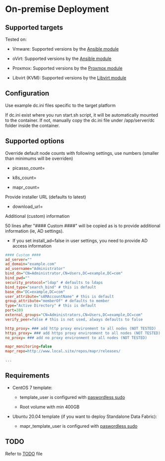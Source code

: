 # On-premise Deployment

## Supported targets

Tested on:

- Vmware: Supported versions by the [Ansible module](https://galaxy.ansible.com/community/vmware)

- oVirt: Supported versions by the [Ansible module](https://galaxy.ansible.com/ovirt/ovirt)

- Proxmox: Supported versions by the [Proxmox module](https://docs.ansible.com/ansible/latest/collections/community/general/proxmox_kvm_module.html)

- Libvirt (KVM): Supported versions by the [Libvirt module](https://galaxy.ansible.com/community/libvirt)

## Configuration

Use example dc.ini files specific to the target platform

If dc.ini exist where you run start.sh script, it will be automatically mounted to the container. If not, manually copy the dc.ini file under /app/server/dc folder inside the container.

## Supported options

Override default node counts with following settings, use numbers (smaller than minimums will be overriden)

- picasso_count=

- k8s_count=

- mapr_count=

Provide installer URL (defaults to latest)

- download_url=

Additional (custom) information

50 lines after "#### Custom ####" will be copied as is to provide additional information (ie, AD settings).

- If you set install_ad=false in user settings, you need to provide AD access information

 ```ini
#### Custom ####
ad_server=""
ad_domain="example.com"
ad_username="Administrator"
bind_dn="CN=Administrator,CN=Users,DC=example,DC=com"
bind_pwd=""
security_protocol="ldap" # defaults to ldaps
bind_type="search_bind" # this is default
base_dn="DC=example,DC=com"
user_attribute="sAMAccountName" # this is default
group_attribute="memberOf" # defaults to member
type="Active Directory" # this is default
port=389
external_groups="CN=Administrators,CN=Users,DC=example,DC=com"
verify_peer=false # this is not used, always defaults to false

http_proxy= ### add http proxy environment to all nodes (NOT TESTED)
https_proxy= ### add https proxy environment to all nodes (NOT TESTED)
no_proxy= ### add no proxy environment to all nodes (NOT TESTED)

mapr_monitoring=false
mapr_repo=http://www.local.site/repos/mapr/releases/

...
 ```

## Requirements

- CentOS 7 template:

  - template_user is configured with [paswordless sudo](https://www.google.com/search?q=centos+7+passwordless+sudo)

  - Root volume with min 400GB

- Ubuntu 20.04 template (if you want to deploy Standalone Data Fabric):

  - mapr_template_user is configured with [paswordless sudo](https://www.google.com/search?q=ubuntu+20.04+passwordless+sudo)

## TODO

Refer to [TODO](./TODO.md) file
